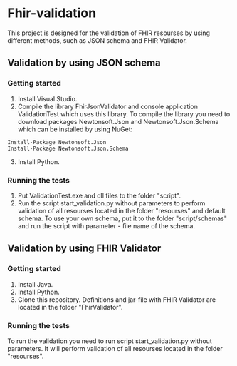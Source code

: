 # Fhir-validation
This project is designed for the validation of FHIR resourses by using different methods, such as JSON schema and FHIR Validator.
## Validation by using JSON schema
### Getting started
1. Install Visual Studio.
2. Compile the library FhirJsonValidator and console application ValidationTest which uses this library. 
To compile the library you need to download packages Newtonsoft.Json and Newtonsoft.Json.Schema which can be installed 
by using NuGet:
```
Install-Package Newtonsoft.Json
Install-Package Newtonsoft.Json.Schema
```
3. Install Python.

### Running the tests
1. Put ValidationTest.exe and dll files to the folder "script".
2. Run the script start_validation.py without parameters to perform validation of all resourses located in the folder "resourses"
and default schema. 
To use your own schema, put it to the folder "script/schemas" and run the script with parameter - file name of the schema.

## Validation by using FHIR Validator
### Getting started
1. Install Java. 
2. Install Python.
3. Clone this repository. Definitions and jar-file with FHIR Validator are located in the folder "FhirValidator".
### Running the tests
To run the validation you need to run script start_validation.py without parameters. 
It will perform validation of all resourses located in the folder "resourses".